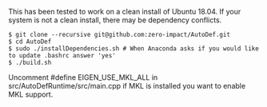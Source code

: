 This has been tested to work on a clean install of Ubuntu 18.04.
If your system is not a clean install, there may be dependency conflicts.

```
$ git clone --recursive git@github.com:zero-impact/AutoDef.git
$ cd AutoDef
$ sudo ./installDependencies.sh # When Anaconda asks if you would like to update .bashrc answer 'yes'
$ ./build.sh
```

Uncomment #define EIGEN_USE_MKL_ALL in src/AutoDefRuntime/src/main.cpp if MKL is installed you want to enable MKL support.